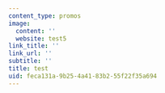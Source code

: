 ```yaml
---
content_type: promos
image:
  content: ''
  website: test5
link_title: ''
link_url: ''
subtitle: ''
title: test
uid: feca131a-9b25-4a41-83b2-55f22f35a694
---
```

